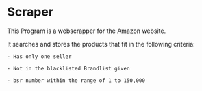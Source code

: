 # Scraper
This Program is a webscrapper for the Amazon website. 

It searches and stores the products that fit in the following criteria:

    - Has only one seller

    - Not in the blacklisted Brandlist given

    - bsr number within the range of 1 to 150,000
